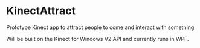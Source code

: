 KinectAttract
=============

Prototype Kinect app to attract people to come and interact with something

Will be built on the Kinect for Windows V2 API and currently runs in WPF.
